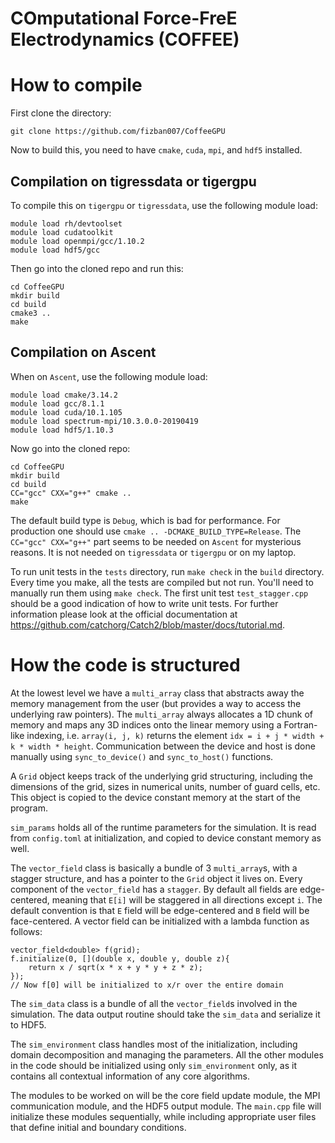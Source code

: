 COmputational Force-FreE Electrodynamics (COFFEE)
======

# How to compile

First clone the directory:

    git clone https://github.com/fizban007/CoffeeGPU
    
Now to build this, you need to have `cmake`, `cuda`, `mpi`, and `hdf5` installed. 

## Compilation on tigressdata or tigergpu

To compile this on `tigergpu` or `tigressdata`, use the following module load:

    module load rh/devtoolset
    module load cudatoolkit
    module load openmpi/gcc/1.10.2
    module load hdf5/gcc
    
Then go into the cloned repo and run this:

    cd CoffeeGPU
    mkdir build
    cd build
    cmake3 ..
    make

## Compilation on Ascent
    
When on `Ascent`, use the following module load:

    module load cmake/3.14.2
    module load gcc/8.1.1
    module load cuda/10.1.105
    module load spectrum-mpi/10.3.0.0-20190419
    module load hdf5/1.10.3
    
Now go into the cloned repo:

    cd CoffeeGPU
    mkdir build
    cd build
    CC="gcc" CXX="g++" cmake ..
    make
    
The default build type is `Debug`, which is bad for performance. For production
one should use `cmake .. -DCMAKE_BUILD_TYPE=Release`. The `CC="gcc" CXX="g++"`
part seems to be needed on `Ascent` for mysterious reasons. It is not needed on
`tigressdata` or `tigergpu` or on my laptop.

To run unit tests in the `tests` directory, run `make check` in the `build`
directory. Every time you make, all the tests are compiled but not run. You'll
need to manually run them using `make check`. The first unit test
`test_stagger.cpp` should be a good indication of how to write unit tests. For
further information please look at the official documentation at
<https://github.com/catchorg/Catch2/blob/master/docs/tutorial.md>.
   
# How the code is structured

At the lowest level we have a `multi_array` class that abstracts away the memory
management from the user (but provides a way to access the underlying raw
pointers). The `multi_array` always allocates a 1D chunk of memory and maps any
3D indices onto the linear memory using a Fortran-like indexing, i.e. `array(i,
j, k)` returns the element `idx = i + j * width + k * width * height`.
Communication between the device and host is done manually using
`sync_to_device()` and `sync_to_host()` functions.

A `Grid` object keeps track of the underlying grid structuring, including the
dimensions of the grid, sizes in numerical units, number of guard cells, etc.
This object is copied to the device constant memory at the start of the program.

`sim_params` holds all of the runtime parameters for the simulation. It is read
from `config.toml` at initialization, and copied to device constant memory as
well.

The `vector_field` class is basically a bundle of 3 `multi_array`s, with a
stagger structure, and has a pointer to the `Grid` object it lives on. Every
component of the `vector_field` has a `stagger`. By default all fields are
edge-centered, meaning that `E[i]` will be staggered in all directions except
`i`. The default convention is that `E` field will be edge-centered and `B`
field will be face-centered. A vector field can be initialized with a lambda
function as follows:

    vector_field<double> f(grid);
    f.initialize(0, [](double x, double y, double z){
        return x / sqrt(x * x + y * y + z * z);
    });
    // Now f[0] will be initialized to x/r over the entire domain

The `sim_data` class is a bundle of all the `vector_field`s involved in the
simulation. The data output routine should take the `sim_data` and serialize it
to HDF5.

The `sim_environment` class handles most of the initialization, including domain
decomposition and managing the parameters. All the other modules in the code
should be initialized using only `sim_environment` only, as it contains all
contextual information of any core algorithms.

The modules to be worked on will be the core field update module, the MPI
communication module, and the HDF5 output module. The `main.cpp` file will
initialize these modules sequentially, while including appropriate user files
that define initial and boundary conditions.
